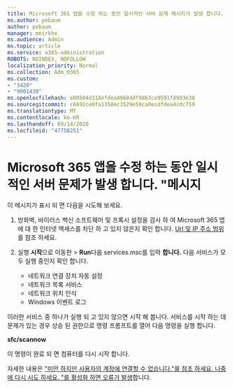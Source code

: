 ```yaml
---
title: Microsoft 365 앱을 수정 하는 동안 일시적인 서버 문제 메시지가 발생 합니다.
ms.author: pebaum
author: pebaum
manager: mnirkhe
ms.audience: Admin
ms.topic: article
ms.service: o365-administration
ROBOTS: NOINDEX, NOFOLLOW
localization_priority: Normal
ms.collection: Adm_O365
ms.custom:
- "3420"
- "9001430"
ms.openlocfilehash: e00504d318efdea4968ddf98b3ce9591f8993e38
ms.sourcegitcommit: c6692ce0fa1358ec3529e59ca0ecdfdea4cdc759
ms.translationtype: MT
ms.contentlocale: ko-KR
ms.lasthandoff: 09/14/2020
ms.locfileid: "47758251"
---
```

# <a name="fixing-the-microsoft-365-apps-sorry-we-are-having-temporary-server-issues-message"></a>Microsoft 365 앱을 수정 하는 동안 일시적인 서버 문제가 발생 합니다. "메시지

이 메시지가 표시 되 면 다음을 시도해 보세요.

1. 방화벽, 바이러스 백신 소프트웨어 및 프록시 설정을 검사 하 여 Microsoft 365 앱에 대 한 인터넷 액세스를 차단 하 고 있지 않은지 확인 합니다. [Url 및 IP 주소 범위](https://docs.microsoft.com/office365/enterprise/urls-and-ip-address-ranges)를 참조 하세요.

2. 실행 **시작**으로 이동한  >  **Run**다음 services.msc를 입력 **합니다.** 다음 서비스가 모두 실행 중인지 확인 합니다.
    - 네트워크 연결 장치 자동 설정
    - 네트워크 목록 서비스
    - 네트워크 위치 인식
    - Windows 이벤트 로그

이러한 서비스 중 하나가 실행 되 고 있지 않으면 시작 해 봅니다. 서비스를 시작 하는 데 문제가 있는 경우 상승 된 권한으로 명령 프롬프트를 열어 다음 명령을 실행 합니다.

**sfc/scannow**

이 명령이 완료 되 면 컴퓨터를 다시 시작 합니다.

자세한 내용은 ["미안 하지만 사용자의 계정에 연결할 수 없습니다."를 참조 하세요. 나중에 다시 시도 하세요. "를 활성화 하면 오류가 발생](https://docs.microsoft.com/office/troubleshoot/activation-installation/issue-when-activate-office-from-office-365)합니다.